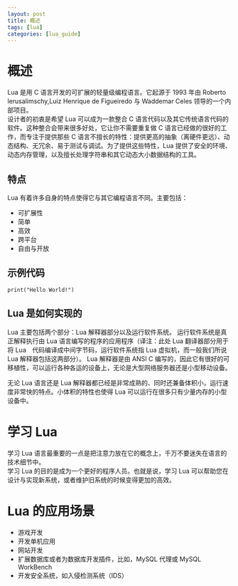 ```yaml
---
layout: post
title: 概述  
tags: [lua]
categories: [lua_guide]
---
```

# 概述  

Lua 是用 C 语言开发的可扩展的轻量级编程语言。它起源于 1993 年由 Roberto lerusalimschy,Luiz Henrique de Figueiredo 与 Waddemar Celes 领导的一个内部项目。  
设计者的初衷是希望 Lua 可以成为一款整合 C 语言代码以及其它传统语言代码的软件。这种整合会带来很多好处，它让你不需要重复做 C 语言已经做的很好的工作，而专注于提供那些 C 语言不擅长的特性：提供更高的抽象（离硬件更远）、动态结构、无冗余、易于测试与调试。为了提供这些特性，Lua 提供了安全的环境、动态内存管理，以及擅长处理字符串和其它动态大小数据结构的工具。  

## 特点  

Lua 有着许多自身的特点使得它与其它编程语言不同。主要包括：  
<ul>
<li>可扩展性</li>  
<li>简单</li>  
<li>高效</li>  
<li>跨平台</li>  
<li>自由与开放</li>  
</ul>  

## 示例代码  

```
print("Hello World!")
```  

## Lua 是如何实现的  

Lua 主要包括两个部分：Lua 解释器部分以及运行软件系统。  运行软件系统是真正解释执行由 Lua 语言编写的程序的应用程序（译注：此处 Lua 翻译器部分用于将 Lua　代码编译成中间字节码，运行软件系统指 Lua 虚拟机，而一般我们所说 Lua 解释器包括这两部分）。 Lua 解释器是由 ANSI C 编写的，因此它有很好的可移植性，可以运行各种各运的设备上，无论是大型网络服务器还是小型移动设备。  

无论 Lua 语言还是 Lua 解释器都已经是非常成熟的、同时还兼备体积小，运行速度非常快的特点。小体积的特性也使得 Lua 可以运行在很多只有少量内存的小型设备中。

# 学习 Lua  

学习 Lua 语言最重要的一点是把注意力放在它的概念上，千万不要迷失在语言的技术细节中。  
学习 Lua 的目的是成为一个更好的程序人员。也就是说，学习 Lua 可以帮助您在设计与实现新系统，或者维护旧系统的时候变得更加的高效。  

# Lua 的应用场景  

<ul>
<li>游戏开发</li>  
<li>开发单机应用</li>  
<li>网站开发</li>  
<li>扩展数据库或者为数据库开发插件，比如，MySQL 代理或 MySQL WorkBench</li>  
<li>开发安全系统，如入侵检测系统（IDS）</li>  
</ul>  

